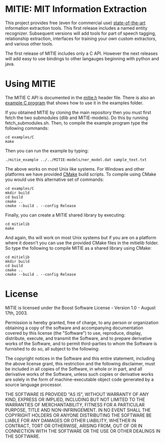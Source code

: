 MITIE: MIT Information Extraction
=====

This project provides free (even for commercial use) [state-of-the-art](../../wiki/Evaluation) information extraction 
tools. This first release includes a named entity recognizer.  Subsequent versions will add tools for part 
of speech tagging, relationship extraction, interfaces for training your own custom extractors, and various other tools.  

The first release of MITIE includes only a C API.  However the next releases will add 
easy to use bindings to other langauges beginning with python and java.

# Using MITIE

The MITIE C API is documented in the [mitie.h](mitielib/include/mitie.h) header file.
There is also an [example C program](examples/C/main.c) that shows how to use it in the examples folder.  

If you obtained MITIE by cloning the main repository then you must first fetch the two 
submodules (dlib and MITIE-models).  Do this by running fetch_submodules.sh. 
Then, to compile the example program type the following commands:
```
cd examples/C
make
```
Then you can run the example by typing:
```
./mitie_example ../../MITIE-models/ner_model.dat sample_text.txt 
```

The above works on most Unix like systems.  For Windows and other platforms we have provided [CMake](http://www.cmake.org)
build scripts.  To compile using CMake you would use this alternative set of commands:
```
cd examples/C
mkdir build
cd build
cmake ..
cmake --build . --config Release
```

Finally, you can create a MITIE shared library by executing:
```
cd mitielib
make
```
And again, ths will work on most Unix systems but if you are on a platform where it doesn't you can use
the provided CMake files in the mitielib folder.  So type the following to compile MITIE as a shared library using CMake:
```
cd mitielib
mkdir build
cd build
cmake ..
cmake --build . --config Release
```

# License

MITIE is licensed under the Boost Software License - Version 1.0 - August 17th, 2003.  

Permission is hereby granted, free of charge, to any person or organization
obtaining a copy of the software and accompanying documentation covered by
this license (the "Software") to use, reproduce, display, distribute,
execute, and transmit the Software, and to prepare derivative works of the
Software, and to permit third-parties to whom the Software is furnished to
do so, all subject to the following:

The copyright notices in the Software and this entire statement, including
the above license grant, this restriction and the following disclaimer,
must be included in all copies of the Software, in whole or in part, and
all derivative works of the Software, unless such copies or derivative
works are solely in the form of machine-executable object code generated by
a source language processor.

THE SOFTWARE IS PROVIDED "AS IS", WITHOUT WARRANTY OF ANY KIND, EXPRESS OR
IMPLIED, INCLUDING BUT NOT LIMITED TO THE WARRANTIES OF MERCHANTABILITY,
FITNESS FOR A PARTICULAR PURPOSE, TITLE AND NON-INFRINGEMENT. IN NO EVENT
SHALL THE COPYRIGHT HOLDERS OR ANYONE DISTRIBUTING THE SOFTWARE BE LIABLE
FOR ANY DAMAGES OR OTHER LIABILITY, WHETHER IN CONTRACT, TORT OR OTHERWISE,
ARISING FROM, OUT OF OR IN CONNECTION WITH THE SOFTWARE OR THE USE OR OTHER
DEALINGS IN THE SOFTWARE.
